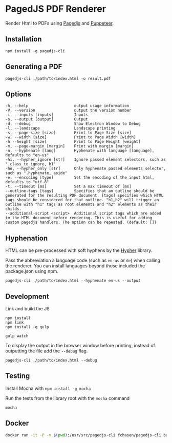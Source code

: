 # PagedJS PDF Renderer

Render Html to PDFs using [Pagedjs](https://gitlab.pagedmedia.org/polyfills/pagedjs) and [Puppeteer](https://github.com/GoogleChrome/puppeteer).

## Installation

```
npm install -g pagedjs-cli
```

## Generating a PDF

```
pagedjs-cli ./path/to/index.html -o result.pdf
```

## Options

```
-h, --help                    output usage information
-V, --version                 output the version number
-i, --inputs [inputs]         Inputs
-o, --output [output]         Output
-d, --debug                   Show Electron Window to Debug
-l, --landscape               Landscape printing
-s, --page-size [size]        Print to Page Size [size]
-w, --width [size]            Print to Page Width [width]
-h --height [size]            Print to Page Height [weight]
-m, --page-margin [margin]    Print with margin [margin]
-n, --hyphenate [lang]        Hyphenate with language [language], defaults to "en-us"
-hi, --hypher_ignore [str]    Ignore passed element selectors, such as ".class_to_ignore, h1"
-ho, --hypher_only [str]      Only hyphenate passed elements selector, such as ".hyphenate, aside"
-e, --encoding [type]         Set the encoding of the input html, defaults to "utf-8"
-t, --timeout [ms]            Set a max timeout of [ms]
--outline-tags [tags]         Specifies that an outline should be generated for the resulting PDF document. [tags] specifies which HTML tags should be considered for that outline. "h1,h2" will trigger an outline with "h1" tags as root elements and "h2" elements as their childs.
--additional-script <script>  Additional script tags which are added to the HTML document before rendering. This is useful for adding custom pagedjs handlers. The option can be repeated. (default: [])
```

## Hyphenation

HTML can be pre-processed with soft hyphens by the [Hypher](https://github.com/bramstein/hypher) library.

Pass the abbreviation a language code (such as `en-us` or `de`) when calling the renderer. You can install languages beyond those included the package.json using npm.


```
pagedjs-cli ./path/to/index.html --hyphenate en-us --output
```


## Development
Link and build the JS
```
npm install
npm link
npm install -g gulp

gulp watch
```

To display the output in the browser window before printing,
instead of outputting the file add the `--debug` flag.

```
pagedjs-cli ./path/to/index.html --debug
```

## Testing

Install Mocha with `npm install -g mocha`

Run the tests from the library root with the `mocha` command
```
mocha
```

## Docker
```bash
docker run -it -P -v $(pwd):/usr/src/pagedjs-cli fchasen/pagedjs-cli bash
```

